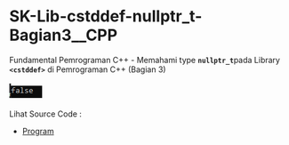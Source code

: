 # SK-Lib-cstddef-nullptr_t-Bagian3__CPP
Fundamental Pemrograman C++ - Memahami type <code><b>nullptr_t</b></code>pada Library <code><b>&lt;cstddef></b></code> di Pemrograman C++ (Bagian 3)<br><br>
<img src="https://github.com/RizkyKhapidsyah/SK-Lib-cstddef-nullptr_t-Bagian3__CPP/blob/master/SK-Lib-cstddef-nullptr_t-Bagian3__CPP/result/001.PNG"><br><br>
Lihat Source Code : <br>
- <a href="https://github.com/RizkyKhapidsyah/SK-Lib-cstddef-nullptr_t-Bagian3__CPP/blob/master/SK-Lib-cstddef-nullptr_t-Bagian3__CPP/Source.cpp">Program</a>

